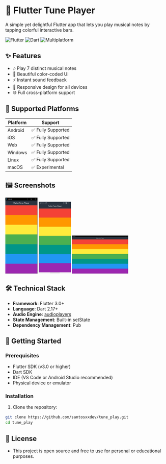 # 🎵 Flutter Tune Player

A simple yet delightful Flutter app that lets you play musical notes by tapping colorful interactive bars.

![Flutter](https://img.shields.io/badge/Flutter-02569B?style=for-the-badge&logo=flutter&logoColor=white)
![Dart](https://img.shields.io/badge/Dart-0175C2?style=for-the-badge&logo=dart&logoColor=white)
![Multiplatform](https://img.shields.io/badge/-Multiplatform-blueviolet?style=for-the-badge)


## ✨ Features

- 🎶 Play 7 distinct musical notes
- 🎨 Beautiful color-coded UI
- ⚡ Instant sound feedback
- 📱 Responsive design for all devices
- 🌐 Full cross-platform support

## 📱 Supported Platforms

| Platform | Support |
|----------|---------|
| Android  | ✅ Fully Supported |
| iOS      | ✅ Fully Supported |
| Web      | ✅ Fully Supported |
| Windows  | ✅ Fully Supported |
| Linux    | ✅ Fully Supported |
| macOS    | ✅ Experimental |

## 🖼️ Screenshots

<p float="left">
  <img src="assets/screenshots/home_screen.PNG" alt="Main Screen" width="20%"/>
  <img src="assets/screenshots/home_screen_ph.jpeg" alt="Mobile View" width="20%"/>
  <img src="assets/screenshots/home_pc.PNG" alt="Desktop View" width="35%"/>
</p>

## 🛠️ Technical Stack

- **Framework**: Flutter 3.0+
- **Language**: Dart 2.17+
- **Audio Engine**: [audioplayers](https://pub.dev/packages/audioplayers)
- **State Management**: Built-in setState
- **Dependency Management**: Pub

## 🚀 Getting Started

### Prerequisites

- Flutter SDK (v3.0 or higher)
- Dart SDK
- IDE (VS Code or Android Studio recommended)
- Physical device or emulator

### Installation

1. Clone the repository:
```bash
git clone https://github.com/santosxxdev/tune_play.git
cd tune_play
```

## 📄 License

 - This project is open source and free to use for personal or educational purposes.
